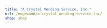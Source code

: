 ```yaml
---
title: "A Crystal Vending Service, Inc."
url: /edgewood/a-crystal-vending-service-inc/
shop: shop
---
```


